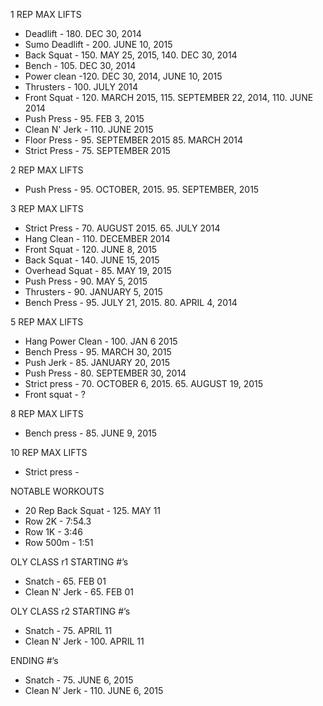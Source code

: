 1 REP MAX LIFTS

- Deadlift - 180. DEC 30, 2014
- Sumo Deadlift - 200. JUNE 10, 2015
- Back Squat - 150. MAY 25, 2015, 140. DEC 30, 2014
- Bench - 105. DEC 30, 2014
- Power clean -120. DEC 30, 2014, JUNE 10, 2015
- Thrusters - 100. JULY 2014
- Front Squat - 120. MARCH 2015, 115. SEPTEMBER 22, 2014, 110. JUNE 2014
- Push Press - 95. FEB 3, 2015
- Clean N' Jerk - 110. JUNE 2015
- Floor Press - 95. SEPTEMBER 2015 85. MARCH 2014
- Strict Press - 75. SEPTEMBER 2015

2 REP MAX LIFTS

- Push Press - 95. OCTOBER, 2015. 95. SEPTEMBER, 2015

3 REP MAX LIFTS

- Strict Press - 70. AUGUST 2015. 65. JULY 2014
- Hang Clean - 110. DECEMBER 2014
- Front Squat - 120. JUNE 8, 2015
- Back Squat - 140. JUNE 15, 2015
- Overhead Squat - 85. MAY 19, 2015
- Push Press - 90. MAY 5, 2015
- Thrusters - 90. JANUARY 5, 2015
- Bench Press - 95. JULY 21, 2015. 80. APRIL 4, 2014

5 REP MAX LIFTS

- Hang Power Clean - 100. JAN 6 2015
- Bench Press - 95. MARCH 30, 2015
- Push Jerk - 85. JANUARY 20, 2015
- Push Press - 80. SEPTEMBER 30, 2014
- Strict press - 70. OCTOBER 6, 2015. 65. AUGUST 19, 2015
- Front squat - ?

8 REP MAX LIFTS

- Bench press - 85. JUNE 9, 2015

10 REP MAX LIFTS

- Strict press -

NOTABLE WORKOUTS

- 20 Rep Back Squat - 125. MAY 11
- Row 2K - 7:54.3
- Row 1K - 3:46
- Row 500m - 1:51

OLY CLASS r1
STARTING #’s

- Snatch - 65. FEB 01
- Clean N' Jerk - 65. FEB 01

OLY CLASS r2
STARTING #’s

- Snatch - 75. APRIL 11
- Clean N' Jerk - 100. APRIL 11

ENDING #’s

- Snatch - 75. JUNE 6, 2015
- Clean N’ Jerk - 110. JUNE 6, 2015